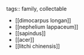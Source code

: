 tags:: family, collectable

- [[dimocarpus longan]]
- [[nephelium lappaceum]]
- [[sapindus]]
- [[acer]]
- [[litchi chinensis]]